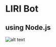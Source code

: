 # LIRI Bot
## using Node.js

![alt text](https://github.com/do-kevin/liri-node-app/blob/master/assets/images/liri-bot-demo.gif "Liri Bot Demo")

